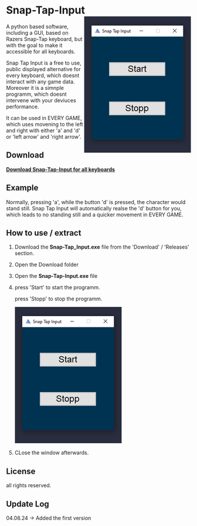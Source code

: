 # Snap-Tap-Input <img align="right" src="read-me-files/preview.PNG">
A python based software, including a GUI, based on Razers Snap-Tap keyboard, but with the goal to make it accessible for all keyboards. 


Snap Tap Input is a free to use, public displayed alternative for every keyboard, which doesnt interact with any game data. 
Moreover it is a simnple programm, which doesnt intervene with your deviuces performance. 


It can be used in EVERY GAME, which uses movening to the left and right with either 'a' and 'd' or 'left arrow' and 'right arrow'.

## Download

**[Download Snap-Tap-Input for all keyboards](https://github.com/BenHrzr/Snap-Tap-Input/releases)**

## Example

Normally, pressing 'a', while the button 'd' is pressed, the character would stand still. 
Snap Tap Input will automatically realse the 'd' button for you, which leads to no standing still and a quicker movement in EVERY GAME.

## How to use / extract 

  1. Download the **Snap-Tap_Input.exe** file from the 'Download' / 'Releases' section.

  2. Open the Download folder
                                                
  3. Open the **Snap-Tap-Input.exe** file

  4.   press 'Start' to start the programm.
      
       press 'Stopp' to stop the programm.


       ![preview](read-me-files/preview.PNG)
  
  5. CLose the window afterwards. 

## License 

all rights reserved.

## Update Log

  04.08.24 -> Added the first version
